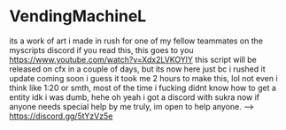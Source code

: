 # VendingMachineL
its a work of art i made in rush for one of my fellow teammates on the myscripts discord if you read this, this goes to you https://www.youtube.com/watch?v=Xdx2LVKOYlY 
this script will be released on cfx in a couple of days, but its now here just bc i rushed it update coming soon i guess  it took me 2 hours to make this, lol 
not even i think like 1:20 or smth, most of the time i fucking didnt know how to get a entity idk i was dumb, hehe
oh yeah i got a discord with sukra now if anyone needs special help by me truly, im open to help anyone. --> https://discord.gg/5tYzVz5e
